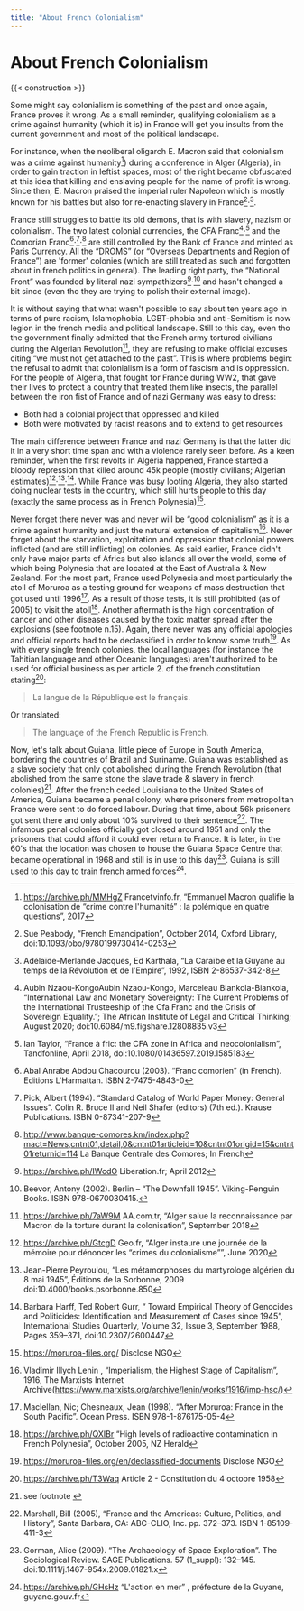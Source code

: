 ```yaml
---
title: "About French Colonialism"
---
```


# About French Colonialism

{{< construction >}}

Some might say colonialism is something of the past and once again, France proves it wrong. As a small reminder, qualifying colonialism as a crime against humanity (which it is) in France will get you insults from the current government and most of the political landscape.

For instance, when the neoliberal oligarch E. Macron said that colonialism was a crime against humanity[^1]) during a conference in Alger (Algeria), in order to gain traction in leftist spaces, most of the right became obfuscated at this idea that killing and enslaving people for the name of profit is wrong. Since then, E. Macron praised the imperial ruler Napoleon which is mostly known for his battles but also for re-enacting slavery in France[^2]·[^3].

France still struggles to battle its old demons, that is with slavery, nazism or colonialism. The two latest colonial currencies, the CFA Franc[^4]·[^5] and the Comorian Franc[^6]·[^7]·[^8] are still controlled by the Bank of France and minted as Paris Currency. All the “DROMS” (or “Overseas Departments and Region of France”) are 'former' colonies (which are still treated as such and forgotten about in french politics in general). The leading right party, the “National Front” was founded by literal nazi sympathizers[^9]·[^10] and hasn't changed a bit since (even tho they are trying to polish their external image).

It is without saying that what wasn't possible to say about ten years ago in terms of pure racism, Islamophobia, LGBT-phobia and anti-Semitism is now legion in the french media and political landscape. Still to this day, even tho the government finally admitted that the French army tortured civilians during the Algerian Revolution[^11], they are refusing to make official excuses citing “we must not get attached to the past”. This is where problems begin: the refusal to admit that colonialism is a form of fascism and is oppression. For the people of Algeria, that fought for France during WW2, that gave their lives to protect a country that treated them like insects, the parallel between the iron fist of France and of nazi Germany was easy to dress:

 - Both had a colonial project that oppressed and killed
 - Both were motivated by racist reasons and to extend to get resources

The main difference between France and nazi Germany is that the latter did it in a very short time span and with a violence rarely seen before. As a keen reminder, when the first revolts in Algeria happened, France started a bloody repression that killed around 45k people (mostly civilians; Algerian estimates)[^12]·[^13]·[^14]. While France was busy looting Algeria, they also started doing nuclear tests in the country, which still hurts people to this day (exactly the same process as in French Polynesia)[^15].

Never forget there never was and never will be “good colonialism” as it is a crime against humanity and just the natural extension of capitalism[^16]. Never forget about the starvation, exploitation and oppression that colonial powers inflicted (and are still inflicting) on colonies. As said earlier, France didn't only have major parts of Africa but also islands all over the world, some of which being Polynesia that are located at the East of Australia & New Zealand. For the most part, France used Polynesia and most particularly the atoll of Moruroa as a testing ground for weapons of mass destruction that got used until 1996[^17]. As a result of those tests, it is still prohibited (as of 2005) to visit the atoll[^18]. Another aftermath is the high concentration of cancer and other diseases caused by the toxic matter spread after the explosions (see footnote n.15). Again, there never was any official apologies and official reports had to be declassified in order to know some truth[^19]. As with every single french colonies, the local languages (for instance the Tahitian language and other Oceanic languages) aren't authorized to be used for official business as per article 2. of the french constitution stating[^20]:

> La langue de la République est le français.

Or translated:

> The language of the French Republic is French.

Now, let's talk about Guiana, little piece of Europe in South America, bordering the countries of Brazil and Suriname. Guiana was established as a slave society that only got abolished during the French Revolution (that abolished from the same stone the slave trade & slavery in french colonies)[^21]. After the french ceded Louisiana to the United States of America, Guiana became a penal colony, where prisoners from metropolitan France were sent to do forced labour. During that time, about 56k prisoners got sent there and only about 10% survived to their sentence[^22]. The infamous penal colonies officially got closed around 1951 and only the prisoners that could afford it could ever return to France. It is later, in the 60's that the location was chosen to house the Guiana Space Centre that became operational in 1968 and still is in use to this day[^23]. Guiana is still used to this day to train french armed forces[^24].

[^1]: https://archive.ph/MMHgZ Francetvinfo.fr, “Emmanuel Macron qualifie la colonisation de “crime contre l'humanité” : la polémique en quatre questions”, 2017
[^2]: Sue Peabody, “French Emancipation”, October 2014, Oxford Library, doi:10.1093/obo/9780199730414-0253
[^3]: Adélaïde-Merlande Jacques, Ed Karthala, “La Caraïbe et la Guyane au temps de la Révolution et de l'Empire”, 1992, ISBN 2-86537-342-8
[^4]: Aubin Nzaou-KongoAubin Nzaou-Kongo, Marceleau Biankola-Biankola, “International Law and Monetary Sovereignty: The Current Problems of the International Trusteeship of the Cfa Franc and the Crisis of Sovereign Equality.”; The African Institute of Legal and Critical Thinking; August 2020; doi:10.6084/m9.figshare.12808835.v3
[^5]: Ian Taylor, “France à fric: the CFA zone in Africa and neocolonialism”, Tandfonline, April 2018, doi:10.1080/01436597.2019.1585183
[^6]: Abal Anrabe Abdou Chacourou (2003). “Franc comorien” (in French). Editions L'Harmattan. ISBN 2-7475-4843-0
[^7]: Pick, Albert (1994). “Standard Catalog of World Paper Money: General Issues”. Colin R. Bruce II and Neil Shafer (editors) (7th ed.). Krause Publications. ISBN 0-87341-207-9
[^8]: http://www.banque-comores.km/index.php?mact=News,cntnt01,detail,0&cntnt01articleid=10&cntnt01origid=15&cntnt01returnid=114 La Banque Centrale des Comores; In French
[^9]: https://archive.ph/IWcdO Liberation.fr; April 2012
[^10]: Beevor, Antony (2002). Berlin – “The Downfall 1945”. Viking-Penguin Books. ISBN 978-0670030415.
[^11]: https://archive.ph/7aW9M AA.com.tr, “Alger salue la reconnaissance par Macron de la torture durant la colonisation”, September 2018
[^12]: https://archive.ph/GtcgD Geo.fr, “Alger instaure une journée de la mémoire pour dénoncer les “crimes du colonialisme””, June 2020
[^13]: Jean-Pierre Peyroulou, “Les métamorphoses du martyrologe algérien du 8 mai 1945”, Éditions de la Sorbonne, 2009 doi:10.4000/books.psorbonne.850
[^14]: Barbara Harff, Ted Robert Gurr, “ Toward Empirical Theory of Genocides and Politicides: Identification and Measurement of Cases since 1945”, International Studies Quarterly, Volume 32, Issue 3, September 1988, Pages 359–371, doi:10.2307/2600447
[^15]: https://moruroa-files.org/ Disclose NGO
[^16]: Vladimir Illych Lenin , “Imperialism, the Highest Stage of Capitalism”, 1916, The Marxists Internet Archive(https://www.marxists.org/archive/lenin/works/1916/imp-hsc/)
[^17]: Maclellan, Nic; Chesneaux, Jean (1998). “After Moruroa: France in the South Pacific”. Ocean Press. ISBN 978-1-876175-05-4
[^18]: https://archive.ph/QXIBr “High levels of radioactive contamination in French Polynesia”, October 2005, NZ Herald
[^19]: https://moruroa-files.org/en/declassified-documents Disclose NGO
[^20]: https://archive.ph/T3Waq Article 2 - Constitution du 4 octobre 1958
[^21]: see footnote [^2]
[^22]: Marshall, Bill (2005), “France and the Americas: Culture, Politics, and History”, Santa Barbara, CA: ABC-CLIO, Inc. pp. 372–373. ISBN 1-85109-411-3
[^23]: Gorman, Alice (2009). “The Archaeology of Space Exploration”. The Sociological Review. SAGE Publications. 57 (1_suppl): 132–145. doi:10.1111/j.1467-954x.2009.01821.x
[^24]: https://archive.ph/GHsHz “L'action en mer” , préfecture de la Guyane, guyane.gouv.fr
